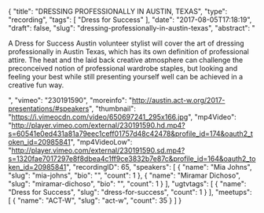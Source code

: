 {
  "title": "DRESSING PROFESSIONALLY IN AUSTIN, TEXAS",
  "type": "recording",
  "tags": [
    "Dress for Success"
  ],
  "date": "2017-08-05T17:18:19",
  "draft": false,
  "slug": "dressing-professionally-in-austin-texas",
  "abstract": "<p>A Dress for Success Austin volunteer stylist will cover the art of dressing professionally in Austin Texas, which has its own definition of professional attire. The heat and the laid back creative atmosphere can challenge the preconceived notion of professional wardrobe staples, but looking and feeling your best while still presenting yourself well can be achieved in a creative fun way.</p>",
  "vimeo": "230191590",
  "moreinfo": "http://austin.act-w.org/2017-presentations/#speakers",
  "thumbnail": "https://i.vimeocdn.com/video/650697241_295x166.jpg",
  "mp4Video": "http://player.vimeo.com/external/230191590.hd.mp4?s=60541e0ed431a81a79eec1ceff01757d48c42478&profile_id=174&oauth2_token_id=20985841",
  "mp4VideoLow": "http://player.vimeo.com/external/230191590.sd.mp4?s=1320fae7017297e8f8dbea4c1ff9ce3832b7e87c&profile_id=164&oauth2_token_id=20985841",
  "recordingID": 65,
  "speakers": [
    {
      "name": "Mia Johns",
      "slug": "mia-johns",
      "bio": "",
      "count": 1
    },
    {
      "name": "Miramar Dichoso",
      "slug": "miramar-dichoso",
      "bio": "",
      "count": 1
    }
  ],
  "ugtvtags": [
    {
      "name": "Dress for Success",
      "slug": "dress-for-success",
      "count": 1
    }
  ],
  "meetups": [
    {
      "name": "ACT-W",
      "slug": "act-w",
      "count": 35
    }
  ]
}